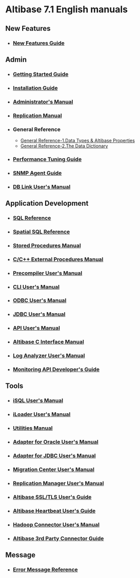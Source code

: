 # Altibase 7.1 English manuals



## New Features

- ### [New Features Guide](https://github.com/ALTIBASE/Documents/blob/master/Manuals/Altibase_7.1/eng/New%20Features%20Guide.md)



## Admin

- ### [Getting Started Guide](https://github.com/ALTIBASE/Documents/blob/master/Manuals/Altibase_7.1/eng/Getting%20Started%20Guide.md)	

- ### [Installation Guide](https://github.com/ALTIBASE/Documents/blob/master/Manuals/Altibase_7.1/eng/Installation%20Guide.md)	

- ### [Administrator's Manual](https://github.com/ALTIBASE/Documents/blob/master/Manuals/Altibase_7.1/eng/Administrator's%20Manual.md)	

- ### [Replication Manual](https://github.com/ALTIBASE/Documents/blob/master/Manuals/Altibase_7.1/eng/Replication%20Manual.md)	

- ### General Reference	

  - [General Reference-1.Data Types & Altibase Properties](https://github.com/ALTIBASE/Documents/blob/master/Manuals/Altibase_7.1/eng/General%20Reference-1.Data%20Types%20%26%20Altibase%20Properties.md)
  - [General Reference-2.The Data Dictionary](https://github.com/ALTIBASE/Documents/blob/master/Manuals/Altibase_7.1/eng/General%20Reference-2.The%20Data%20Dictionary.md)

- ### [Performance Tuning Guide](https://github.com/ALTIBASE/Documents/blob/master/Manuals/Altibase_7.1/eng/Performance%20Tuning%20Guide.md)

- ### [SNMP Agent Guide](https://github.com/ALTIBASE/Documents/blob/master/Manuals/Altibase_7.1/eng/SNMP%20Agent%20Guide.md)

- ### [DB Link User's Manual](https://github.com/ALTIBASE/Documents/blob/master/Manuals/Altibase_7.1/eng/DB%20Link%20User's%20Manual.md)



## Application Development

- ### [SQL Reference](https://github.com/ALTIBASE/Documents/blob/master/Manuals/Altibase_7.1/eng/SQL%20Reference.md)

- ### [Spatial SQL Reference](https://github.com/ALTIBASE/Documents/blob/master/Manuals/Altibase_7.1/eng/Spatial%20SQL%20Reference.md)	

- ### [Stored Procedures Manual](https://github.com/ALTIBASE/Documents/blob/master/Manuals/Altibase_7.1/eng/Stored%20Procedures%20Manual.md)

- ### [C/C++ External Procedures Manual](https://github.com/ALTIBASE/Documents/blob/master/Manuals/Altibase_7.1/eng/External%20Procedures%20Manual.md)

- ### [Precompiler User's Manual](https://github.com/ALTIBASE/Documents/blob/master/Manuals/Altibase_7.1/eng/Precompiler%20User%E2%80%99s%20Manual.md)

- ### [CLI User's Manual](https://github.com/ALTIBASE/Documents/blob/master/Manuals/Altibase_7.1/eng/CLI%20User's%20Manual.md)

- ### [ODBC User's Manual](https://github.com/ALTIBASE/Documents/blob/master/Manuals/Altibase_7.1/eng/ODBC%20User's%20Manual.md)

- ### [JDBC User's Manual](https://github.com/ALTIBASE/Documents/blob/master/Manuals/Altibase_7.1/eng/JDBC%20User's%20Manual.md)

- ### [API User's Manual](https://github.com/ALTIBASE/Documents/blob/master/Manuals/Altibase_7.1/eng/API%20User's%20Manual.md)

- ### [Altibase C Interface Manual](https://github.com/ALTIBASE/Documents/blob/master/Manuals/Altibase_7.1/eng/Altibase%20C%20Interface%20Manual.md)

- ### [Log Analyzer User's Manual](https://github.com/ALTIBASE/Documents/blob/master/Manuals/Altibase_7.1/eng/Log%20Analyzer%20User's%20Manual.md)

- ### [Monitoring API Developer's Guide](https://github.com/ALTIBASE/Documents/blob/master/Manuals/Altibase_7.1/eng/Monitoring%20API%20Developer's%20Guide.md)


## Tools

- ### [iSQL User's Manual](https://github.com/ALTIBASE/Documents/blob/master/Manuals/Altibase_7.1/eng/iSQL%20User's%20Manual.md)

- ### [iLoader User's Manual](https://github.com/ALTIBASE/Documents/blob/master/Manuals/Altibase_7.1/eng/iLoader%20User's%20Manual.md)

- ### [Utilities Manual](https://github.com/ALTIBASE/Documents/blob/master/Manuals/Altibase_7.1/eng/Utilities%20Manual.md)

- ### [Adapter for Oracle User's Manual](https://github.com/ALTIBASE/Documents/blob/master/Manuals/Altibase_7.1/eng/Adapter%20for%20Oracle%20User's%20Manual.md)

- ### [Adapter for JDBC User's Manual](https://github.com/ALTIBASE/Documents/blob/master/Manuals/Altibase_7.1/eng/Adapter%20for%20JDBC%20User's%20Manual.md)

- ### [Migration Center User's Manual](https://github.com/ALTIBASE/Documents/blob/master/Manuals/Altibase_7.1/eng/Migration%20Center%20User's%20Manual.md)

- ### [Replication Manager User's Manual](https://github.com/ALTIBASE/Documents/blob/master/Manuals/Altibase_7.1/eng/Replication%20Manager%20User's%20Manual.md)

- ### [Altibase SSL/TLS User's Guide](https://github.com/ALTIBASE/Documents/blob/master/Manuals/Altibase_7.1/eng/Altibase%20SSL%20TLS%20User's%20Guide.md)	

- ### [Altibase Heartbeat User's Guide](https://github.com/ALTIBASE/Documents/blob/master/Manuals/Altibase_7.1/eng/Altibase%20Heartbeat%20User's%20Guide.md)	

- ### [Hadoop Connector User's Manual](https://github.com/ALTIBASE/Documents/blob/master/Manuals/Altibase_7.1/eng/Hadoop%20Connector%20User's%20Manual.md)	

- ### [Altibase 3rd Party Connector Guide](https://github.com/ALTIBASE/Documents/blob/master/Manuals/Altibase_7.1/eng/Altibase%203rd%20Party%20Connector%20Guide.md)	


## Message

- ### [Error Message Reference](https://github.com/ALTIBASE/Documents/blob/master/Manuals/Altibase_7.1/eng/Error%20Message%20Reference.md)





